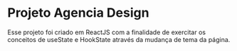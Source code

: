 # Projeto Agencia Design

Esse projeto foi criado em ReactJS com a finalidade de exercitar os conceitos de useState e HookState através da mudança de tema da página. 
